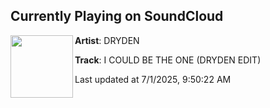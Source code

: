 ## Currently Playing on SoundCloud

[<img align="left" width="100" src="https://i1.sndcdn.com/artworks-uMYzdpR0fOpvzbrT-PD6fdA-t500x500.png">](https://soundcloud.com/hiimdryden/i-could-be-the-one-dryden-1)

**Artist**: DRYDEN 

**Track**: I COULD BE THE ONE (DRYDEN EDIT)

Last updated at 7/1/2025, 9:50:22 AM
